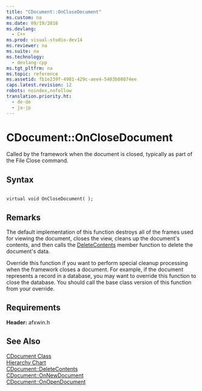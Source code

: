 ```yaml
---
title: "CDocument::OnCloseDocument"
ms.custom: na
ms.date: 09/19/2016
ms.devlang: 
  - C++
ms.prod: visual-studio-dev14
ms.reviewer: na
ms.suite: na
ms.technology: 
  - devlang-cpp
ms.tgt_pltfrm: na
ms.topic: reference
ms.assetid: fb1e239f-4981-429c-aee4-5403b08074ee
caps.latest.revision: 12
robots: noindex,nofollow
translation.priority.ht: 
  - de-de
  - ja-jp
---
```

# CDocument::OnCloseDocument
Called by the framework when the document is closed, typically as part of the File Close command.  
  
## Syntax  
  
```  
  
virtual void OnCloseDocument( );  
```  
  
## Remarks  
 The default implementation of this function destroys all of the frames used for viewing the document, closes the view, cleans up the document's contents, and then calls the [DeleteContents](../vs140/CDocument--DeleteContents.md) member function to delete the document's data.  
  
 Override this function if you want to perform special cleanup processing when the framework closes a document. For example, if the document represents a record in a database, you may want to override this function to close the database. You should call the base class version of this function from your override.  
  
## Requirements  
 **Header:** afxwin.h  
  
## See Also  
 [CDocument Class](../vs140/CDocument-Class.md)   
 [Hierarchy Chart](../vs140/Hierarchy-Chart.md)   
 [CDocument::DeleteContents](../vs140/CDocument--DeleteContents.md)   
 [CDocument::OnNewDocument](../vs140/CDocument--OnNewDocument.md)   
 [CDocument::OnOpenDocument](../vs140/CDocument--OnOpenDocument.md)